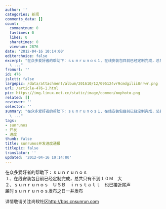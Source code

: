 ```yaml
---
author: ''
categories: 新闻
comments_data: []
count:
  commentnum: 0
  favtimes: 0
  likes: 0
  sharetimes: 0
  viewnum: 2876
date: '2012-04-16 10:14:00'
editorchoice: false
excerpt: "在众多爱好者的帮助下：ｓｕｎｒｕｎｏｓ１、在线安装包目前已经定制完成，总共只有不到１０Ｍ　大２、ｓｕｎｒｕｎｏｓ　ＵＳＢ　ｉｎｓｔａｌｌ　也已接近尾声届时ｓｕｎｒｕｎｏｓ发布之日一并发布\r\n详情敬请关注
  \ ..."
fromurl: ''
id: 476
islctt: false
largepic: /data/attachment/album/201610/12/095124vr9cmdgilii8rrwr.png
url: /article-476-1.html
pic: https://img.linux.net.cn/static/image/common/nophoto.png
related: []
reviewer: ''
selector: ''
summary: "在众多爱好者的帮助下：ｓｕｎｒｕｎｏｓ１、在线安装包目前已经定制完成，总共只有不到１０Ｍ　大２、ｓｕｎｒｕｎｏｓ　ＵＳＢ　ｉｎｓｔａｌｌ　也已接近尾声届时ｓｕｎｒｕｎｏｓ发布之日一并发布\r\n详情敬请关注
  \ ..."
tags:
- sunrunos
- 开发
- 进度
thumb: false
title: sunrunos开发进度通报
titlepic: false
translator: ''
updated: '2012-04-16 10:14:00'
---
```


在众多爱好者的帮助下：ｓｕｎｒｕｎｏｓ  
１、在线安装包目前已经定制完成，总共只有不到１０Ｍ　大  
２、ｓｕｎｒｕｎｏｓ　ＵＳＢ　ｉｎｓｔａｌｌ　也已接近尾声  
届时ｓｕｎｒｕｎｏｓ发布之日一并发布


详情敬请关注尚软社区<http://bbs.cnsunrun.com>